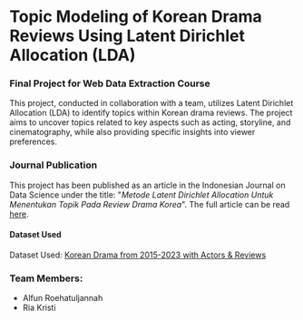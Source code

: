# Topic Modeling of Korean Drama Reviews Using Latent Dirichlet Allocation (LDA)

### Final Project for Web Data Extraction Course
This project, conducted in collaboration with a team, utilizes Latent Dirichlet Allocation (LDA) to identify topics within Korean drama reviews. The project aims to uncover topics related to key aspects such as acting, storyline, and cinematography, while also providing specific insights into viewer preferences. 

### Journal Publication
This project has been published as an article in the Indonesian Journal on Data Science under the title: "*Metode Latent Dirichlet Allocation Untuk Menentukan Topik Pada Review Drama Korea*". The full article can be read [here](https://ejournal.unjaya.ac.id/index.php/ijds/article/view/1345).</br>

#### Dataset Used
Dataset Used: [Korean Drama from 2015-2023 with Actors & Reviews](https://www.kaggle.com/datasets/chanoncharuchinda/korean-drama-2015-23-actor-and-reviewmydramalist)

### Team Members:
- Alfun Roehatuljannah
- Ria Kristi
